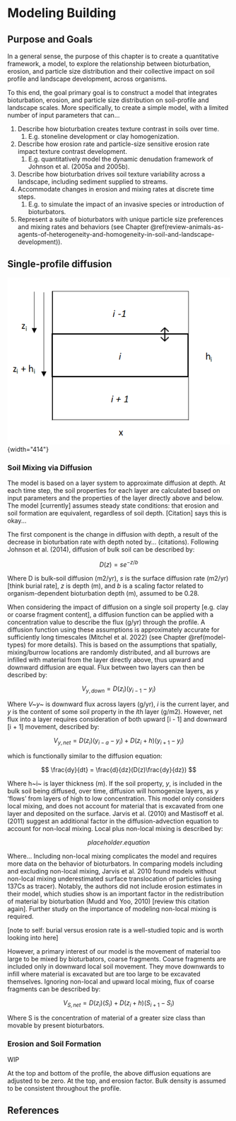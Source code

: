 # Modeling Building



## Purpose and Goals

In a general sense, the purpose of this chapter is to create a quantitative framework, a model, to explore the relationship between bioturbation, erosion, and particle size distribution and their collective impact on soil profile and landscape development, across organisms.

To this end, the goal primary goal is to construct a model that integrates bioturbation, erosion, and particle size distribution on soil-profile and landscape scales. More specifically, to create a simple model, with a limited number of input parameters that can...

1.  Describe how bioturbation creates texture contrast in soils over time.
    1.  E.g. stoneline development or clay homogenization.
2.  Describe how erosion rate and particle-size sensitive erosion rate impact texture contrast development.
    1.  E.g. quantitatively model the dynamic denudation framework of Johnson et al. (2005a and 2005b).
3.  Describe how bioturbation drives soil texture variability across a landscape, including sediment supplied to streams.
4.  Accommodate changes in erosion and mixing rates at discrete time steps.
    1.  E.g. to simulate the impact of an invasive species or introduction of bioturbators.
5.  Represent a suite of bioturbators with unique particle size preferences and mixing rates and behaviors (see Chapter \@ref(review-animals-as-agents-of-heterogeneity-and-homogeneity-in-soil-and-landscape-development)).

## Single-profile diffusion

![Figure 1. Visualization of a single layer, i, and the upper and lower layers [this figure is a png now, build in r later if I want to keep]](images/clipboard-62785000.png){width="414"}

### Soil Mixing via Diffusion

The model is based on a layer system to approximate diffusion at depth. At each time step, the soil properties for each layer are calculated based on input parameters and the properties of the layer directly above and below. The model [currently] assumes steady state conditions: that erosion and soil formation are equivalent, regardless of soil depth. [Citation] says this is okay...

The first component is the change in diffusion with depth, a result of the decrease in bioturbation rate with depth noted by… (citations). Following Johnson et al. (2014), diffusion of bulk soil can be described by:

$$
D(z)=s e^{-z/b}
$$

Where D is bulk-soil diffusion (m2/yr), *s* is the surface diffusion rate (m2/yr) [think burial rate], *z* is depth (m), and *b* is a scaling factor related to organism-dependent bioturbation depth (m), assumed to be 0.28.

When considering the impact of diffusion on a single soil property [e.g. clay or coarse fragment content], a diffusion function can be applied with a concentration value to describe the flux (g/yr) through the profile. A diffusion function using these assumptions is approximately accurate for sufficiently long timescales (Mitchel et al. 2022) (see Chapter \@ref(model-types) for more details). This is based on the assumptions that spatially, mixing/burrow locations are randomly distributed, and all burrows are infilled with material from the layer directly above, thus upward and downward diffusion are equal. Flux between two layers can then be described by:

$$
V_{y, down}=D(z_i)(y_{i-1}-y_i)
$$

Where *V~y~* is downward flux across layers (g/yr), *i* is the current layer, and *y* is the content of some soil property in the *i*th layer (g/m2). However, net flux into a layer requires consideration of both upward [i - 1] and downward [i + 1] movement, described by:

$$
V_{y, net}=D(z_i)(y_{i-a}-y_i) + D(z_i+h)(y_{i+1}-y_i)
$$

which is functionally similar to the diffusion equation:

$$
\frac{dy}{dt} = \frac{d}{dz}(D(z)\frac{dy}{dz})
$$

Where h~i~ is layer thickness (m). If the soil property, *y*, is included in the bulk soil being diffused, over time, diffusion will homogenize layers, as *y* ‘flows’ from layers of high to low concentration. This model only considers local mixing, and does not account for material that is excavated from one layer and deposited on the surface. Jarvis et al. (2010) and Mastisoff et al. (2011) suggest an additional factor in the diffusion-advection equation to account for non-local mixing. Local plus non-local mixing is described by:

$$
placeholder.equation
$$

Where... Including non-local mixing complicates the model and requires more data on the behavior of bioturbators. In comparing models including and excluding non-local mixing, Jarvis et al. 2010 found models without non-local mixing underestimated surface translocation of particles (using 137Cs as tracer). Notably, the authors did not include erosion estimates in their model, which studies show is an important factor in the redistribution of material by bioturbation (Mudd and Yoo, 2010) [review this citation again]. Further study on the importance of modeling non-local mixing is required.

[note to self: burial versus erosion rate is a well-studied topic and is worth looking into here]

However, a primary interest of our model is the movement of material too large to be mixed by bioturbators, coarse fragments. Coarse fragments are included only in downward local soil movement. They move downwards to infill where material is excavated but are too large to be excavated themselves. Ignoring non-local and upward local mixing, flux of coarse fragments can be described by:

$$
V_{S, net}=D(z_i)(S_i) + D(z_i+h)(S_{i+1}-S_i)
$$

Where S is the concentration of material of a greater size class than movable by present bioturbators.

### Erosion and Soil Formation

WIP

At the top and bottom of the profile, the above diffusion equations are adjusted to be zero. At the top, and erosion factor. Bulk density is assumed to be consistent throughout the profile.

## References
